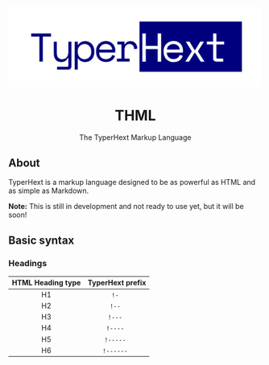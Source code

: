 <p align="center">
    <img src="./logo.svg" align="center">
    <h1 align="center">THML</h1>
    <p align="center">The TyperHext Markup Language</p>
</p>





## About

TyperHext is a markup language designed to be as powerful as HTML and as simple as Markdown.

**Note:** This is still in development and not ready to use yet, but it will be soon!

## Basic syntax

### Headings

| HTML Heading type | TyperHext prefix |
|:---:|:---:|
| H1 | `!- ` |
| H2 | `!-- ` |
| H3 | `!--- ` |
| H4 | `!---- ` |
| H5 | `!----- ` |
| H6 | `!------ ` |
